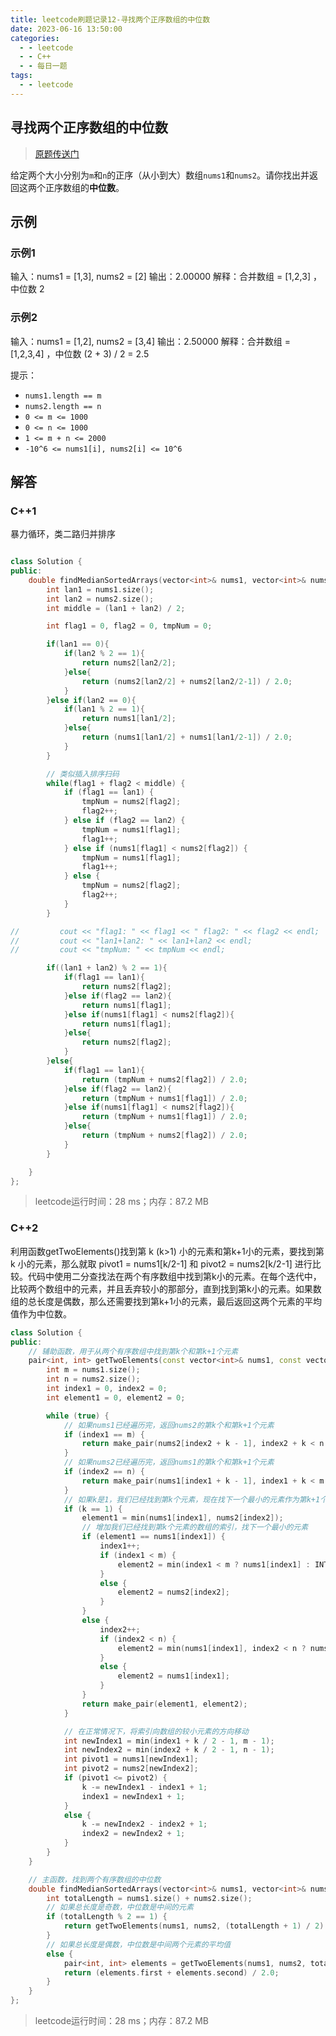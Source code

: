 ```yaml
---
title: leetcode刷题记录12-寻找两个正序数组的中位数
date: 2023-06-16 13:50:00
categories:
  - - leetcode
  - - C++
  - - 每日一题
tags:
  - - leetcode
---
```


## 寻找两个正序数组的中位数

>  [原题传送门](https://leetcode.cn/problems/median-of-two-sorted-arrays/description/)

给定两个大小分别为`m`和`n`的正序（从小到大）数组`nums1`和`nums2`。请你找出并返回这两个正序数组的**中位数**。

## 示例

### 示例1

输入：nums1 = [1,3], nums2 = [2]
输出：2.00000
解释：合并数组 = [1,2,3] ，中位数 2

### 示例2


输入：nums1 = [1,2], nums2 = [3,4]
输出：2.50000
解释：合并数组 = [1,2,3,4] ，中位数 (2 + 3) / 2 = 2.5



提示：

- `nums1.length == m`
- `nums2.length == n`
- `0 <= m <= 1000`
- `0 <= n <= 1000`
- `1 <= m + n <= 2000`
- `-10^6 <= nums1[i], nums2[i] <= 10^6`

## 解答

### C++1

暴力循环，类二路归并排序

```c++

class Solution {
public:
    double findMedianSortedArrays(vector<int>& nums1, vector<int>& nums2) {
        int lan1 = nums1.size();
        int lan2 = nums2.size();
        int middle = (lan1 + lan2) / 2;

        int flag1 = 0, flag2 = 0, tmpNum = 0;

        if(lan1 == 0){
            if(lan2 % 2 == 1){
                return nums2[lan2/2];
            }else{
                return (nums2[lan2/2] + nums2[lan2/2-1]) / 2.0;
            }
        }else if(lan2 == 0){
            if(lan1 % 2 == 1){
                return nums1[lan1/2];
            }else{
                return (nums1[lan1/2] + nums1[lan1/2-1]) / 2.0;
            }
        }

        // 类似插入排序扫码
        while(flag1 + flag2 < middle) {
            if (flag1 == lan1) {
                tmpNum = nums2[flag2];
                flag2++;
            } else if (flag2 == lan2) {
                tmpNum = nums1[flag1];
                flag1++;
            } else if (nums1[flag1] < nums2[flag2]) {
                tmpNum = nums1[flag1];
                flag1++;
            } else {
                tmpNum = nums2[flag2];
                flag2++;
            }
        }

//         cout << "flag1: " << flag1 << " flag2: " << flag2 << endl;
//         cout << "lan1+lan2: " << lan1+lan2 << endl;
//         cout << "tmpNum: " << tmpNum << endl;

        if((lan1 + lan2) % 2 == 1){
            if(flag1 == lan1){
                return nums2[flag2];
            }else if(flag2 == lan2){
                return nums1[flag1];
            }else if(nums1[flag1] < nums2[flag2]){
                return nums1[flag1];
            }else{
                return nums2[flag2];
            }
        }else{
            if(flag1 == lan1){
                return (tmpNum + nums2[flag2]) / 2.0;
            }else if(flag2 == lan2){
                return (tmpNum + nums1[flag1]) / 2.0;
            }else if(nums1[flag1] < nums2[flag2]){
                return (tmpNum + nums1[flag1]) / 2.0;
            }else{
                return (tmpNum + nums2[flag2]) / 2.0;
            }
        }

    }
};
```
> leetcode运行时间：28 ms；内存：87.2 MB



### C++2

利用函数getTwoElements()找到第 k (k>1) 小的元素和第k+1小的元素，要找到第 k 小的元素，那么就取 pivot1 = nums1[k/2-1] 和 pivot2 = nums2[k/2-1] 进行比较。代码中使用二分查找法在两个有序数组中找到第k小的元素。在每个迭代中，比较两个数组中的元素，并且丢弃较小的那部分，直到找到第k小的元素。如果数组的总长度是偶数，那么还需要找到第k+1小的元素，最后返回这两个元素的平均值作为中位数。

```c++
class Solution {
public:
    // 辅助函数，用于从两个有序数组中找到第k个和第k+1个元素
    pair<int, int> getTwoElements(const vector<int>& nums1, const vector<int>& nums2, int k) {
        int m = nums1.size();
        int n = nums2.size();
        int index1 = 0, index2 = 0;
        int element1 = 0, element2 = 0;

        while (true) {
            // 如果nums1已经遍历完，返回nums2的第k个和第k+1个元素
            if (index1 == m) {
                return make_pair(nums2[index2 + k - 1], index2 + k < n ? nums2[index2 + k] : INT_MAX);
            }
            // 如果nums2已经遍历完，返回nums1的第k个和第k+1个元素
            if (index2 == n) {
                return make_pair(nums1[index1 + k - 1], index1 + k < m ? nums1[index1 + k] : INT_MAX);
            }
            // 如果k是1，我们已经找到第k个元素，现在找下一个最小的元素作为第k+1个元素
            if (k == 1) {
                element1 = min(nums1[index1], nums2[index2]);
                // 增加我们已经找到第k个元素的数组的索引，找下一个最小的元素
                if (element1 == nums1[index1]) {
                    index1++;
                    if (index1 < m) {
                        element2 = min(index1 < m ? nums1[index1] : INT_MAX, nums2[index2]);
                    }
                    else {
                        element2 = nums2[index2];
                    }
                }
                else {
                    index2++;
                    if (index2 < n) {
                        element2 = min(nums1[index1], index2 < n ? nums2[index2] : INT_MAX);
                    }
                    else {
                        element2 = nums1[index1];
                    }
                }
                return make_pair(element1, element2);
            }

            // 在正常情况下，将索引向数组的较小元素的方向移动
            int newIndex1 = min(index1 + k / 2 - 1, m - 1);
            int newIndex2 = min(index2 + k / 2 - 1, n - 1);
            int pivot1 = nums1[newIndex1];
            int pivot2 = nums2[newIndex2];
            if (pivot1 <= pivot2) {
                k -= newIndex1 - index1 + 1;
                index1 = newIndex1 + 1;
            }
            else {
                k -= newIndex2 - index2 + 1;
                index2 = newIndex2 + 1;
            }
        }
    }

    // 主函数，找到两个有序数组的中位数
    double findMedianSortedArrays(vector<int>& nums1, vector<int>& nums2) {
        int totalLength = nums1.size() + nums2.size();
        // 如果总长度是奇数，中位数是中间的元素
        if (totalLength % 2 == 1) {
            return getTwoElements(nums1, nums2, (totalLength + 1) / 2).first;
        }
        // 如果总长度是偶数，中位数是中间两个元素的平均值
        else {
            pair<int, int> elements = getTwoElements(nums1, nums2, totalLength / 2);
            return (elements.first + elements.second) / 2.0;
        }
    }
};
```

> leetcode运行时间：28 ms；内存：87.2 MB

